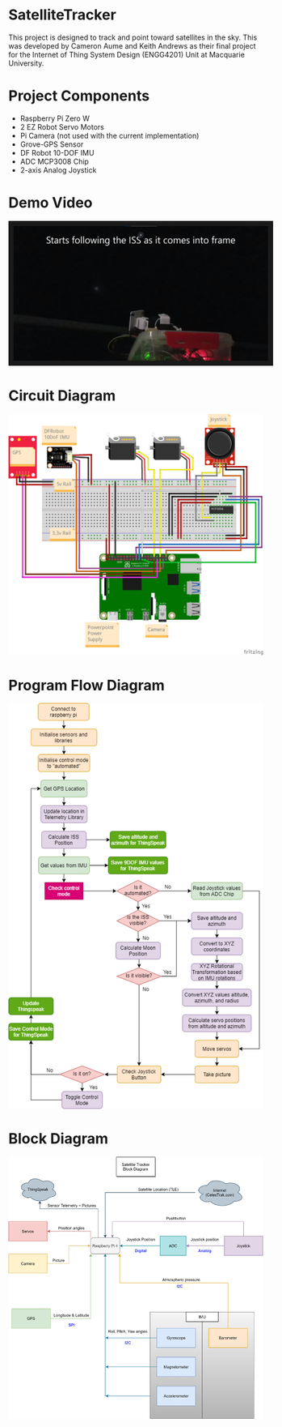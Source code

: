 # SatelliteTracker
This project is designed to track and point toward satellites in the sky.
This was developed by Cameron Aume and Keith Andrews as their final project
for the Internet of Thing System Design (ENGG4201) Unit at Macquarie University.

# Project Components
 * Raspberry Pi Zero W
 * 2 EZ Robot Servo Motors
 * Pi Camera (not used with the current implementation)
 * Grove-GPS Sensor
 * DF Robot 10-DOF IMU
 * ADC MCP3008 Chip
 * 2-axis Analog Joystick

# Demo Video
<a href="https://www.linkedin.com/embed/feed/update/urn:li:ugcPost:6807512154279952384
" target="_blank"><img src="imgs/video.png" 
alt="Satellite Tracker Video Link" border="10" /></a>

# Circuit Diagram
![alt text](imgs/Circuit_Diagram.png "Circuit Diagram")

# Program Flow Diagram
![alt text](imgs/4201_program_flowchart.png "Program Flowchart Diagram")

# Block Diagram
![alt text](imgs/Block_Diagram.png "Component Block Diagram")
